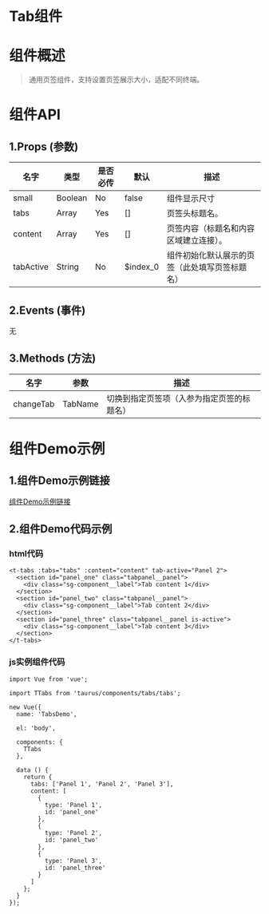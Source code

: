 # Tab组件


# 组件概述

> 通用页签组件，支持设置页签展示大小，适配不同终端。

# 组件API

## 1.Props \(参数\)

| 名字 | 类型 | 是否必传 | 默认 | 描述 |
| --- | --- | --- | --- | --- |
| small | Boolean | No | false | 组件显示尺寸 |
| tabs | Array | Yes  | [] | 页签头标题名。|
| content | Array | Yes | [] | 页签内容（标题名和内容区域建立连接）。 |
| tabActive | String | No | $index_0 | 组件初始化默认展示的页签（此处填写页签标题名） |

## 2.Events \(事件\)

无

## 3.Methods \(方法\)

| 名字 | 参数 | 描述 |
| --- | --- | --- |
| changeTab | TabName | 切换到指定页签项（入参为指定页签的标题名） |


# 组件Demo示例

## 1.组件Demo示例链接

<a href="/examples/tabs-demo/index.html" target="_blank">组件Demo示例链接</a>

## 2.组件Demo代码示例
### html代码
```
<t-tabs :tabs="tabs" :content="content" tab-active="Panel 2">
  <section id="panel_one" class="tabpanel__panel">
    <div class="sg-component__label">Tab content 1</div>
  </section>
  <section id="panel_two" class="tabpanel__panel">
    <div class="sg-component__label">Tab content 2</div>
  </section>
  <section id="panel_three" class="tabpanel__panel is-active">
    <div class="sg-component__label">Tab content 3</div>
  </section>
</t-tabs>
```

### js实例组件代码
```
import Vue from 'vue';

import TTabs from 'taurus/components/tabs/tabs';

new Vue({
  name: 'TabsDemo',

  el: 'body',

  components: {
    TTabs
  },

  data () {
    return {
      tabs: ['Panel 1', 'Panel 2', 'Panel 3'],
      content: [
        {
          type: 'Panel 1',
          id: 'panel_one'
        },
        {
          type: 'Panel 2',
          id: 'panel_two'
        },
        {
          type: 'Panel 3',
          id: 'panel_three'
        }
      ]
    };
  }
});
```
